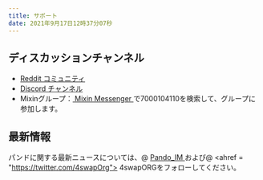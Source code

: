 ```yaml
---
title: サポート
date: 2021年9月17日12時37分07秒
---
```


## ディスカッションチャンネル

- [Reddit コミュニティ](https://www.reddit.com/r/pando/)
- [Discord チャンネル](https://discord.gg/ek45g3Cymd)
- Mixinグループ：[ Mixin Messenger ](https://mixin.one/messenger)で7000104110を検索して、グループに参加します。

## 最新情報

パンドに関する最新ニュースについては、@ [ Pando_IM ](https://twitter.com/pando_im)および@ <ahref = "https://twitter.com/4swapOrg"> 4swapORGをフォローしてください。 </a>
